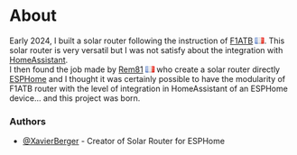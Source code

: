 # About

Early 2024, I built a solar router following the instruction of [F1ATB](https://f1atb.fr) ![france](images/france.png). This solar router is very versatil but I was not satisfy about the integration with [HomeAssistant](https://homeassistant.io).  
I then found the job made by [Rem81](https://domo.rem81.com/) ![france](images/france.png) who create a solar router directly [ESPHome](https://esphome.io) and I thought it was certainly possible to have the modularity of F1ATB router with the level of integration in HomeAssistant of an ESPHome device... and this project was born.

### Authors

- [@XavierBerger](https://github.com/XavierBerger) - Creator of Solar Router for ESPHome
